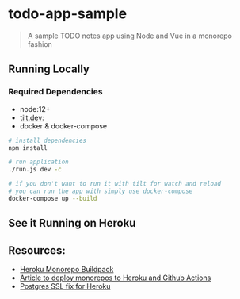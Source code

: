 # todo-app-sample

> A sample TODO notes app using Node and Vue in a monorepo fashion

## Running Locally

### Required Dependencies

-   node:12+
-   [tilt.dev:](https://tilt.dev/)
-   docker & docker-compose

```sh
# install dependencies
npm install

# run application
./run.js dev -c

# if you don't want to run it with tilt for watch and reload
# you can run the app with simply use docker-compose
docker-compose up --build
```

## See it Running on Heroku

## Resources:

-   [Heroku Monorepo Buildpack](https://github.com/lstoll/heroku-buildpack-monorepo)
-   [Article to deploy monorepos to Heroku and Github Actions](https://blog.softup.co/how-to-deploy-a-monorepo-to-multiple-heroku-apps-using-github-actions/)
-   [Postgres SSL fix for Heroku](https://stackoverflow.com/questions/25000183/node-js-postgresql-error-no-pg-hba-conf-entry-for-host)
